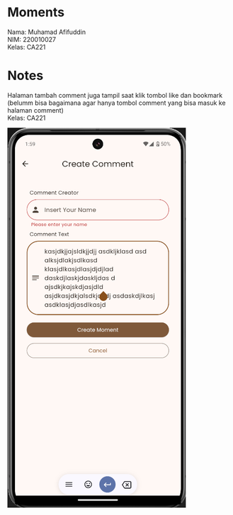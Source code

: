 # Moments

Nama: Muhamad Afifuddin <br />
NIM: 220010027 <br />
Kelas: CA221 <br />

# Notes

Halaman tambah comment juga tampil saat klik tombol like dan bookmark <br />
(belumm bisa bagaimana agar hanya tombol comment yang bisa masuk ke halaman comment) <br />
Kelas: CA221 <br />

![image alt](https://github.com/apippuM/mobile-programming-ca221/blob/10d6e74f25fb3c1944f69b5782c471a89acd9a86/Screenshot%202024-11-10%20215954.png)